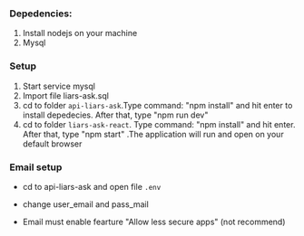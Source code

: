 ### Depedencies:

1. Install nodejs on your machine
2. Mysql

### Setup

1. Start service mysql
2. Import file liars-ask.sql
3. cd to folder `api-liars-ask`.Type command: "npm install" and hit enter to install depedecies. After that, type "npm run dev"
4. cd to folder `liars-ask-react`. Type command: "npm install" and hit enter. After that, type "npm start" .The application will run and open on your default browser

### Email setup

- cd to api-liars-ask and open file `.env`
- change user_email and pass_mail

- Email must enable fearture "Allow less secure apps" (not recommend)

